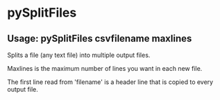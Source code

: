 # pySplitFiles

## Usage: pySplitFiles csvfilename maxlines

Splits a file (any text file) into multiple output files.

Maxlines is the maximum number of lines you want in each new file.

The first line read from 'filename' is a header line that is copied to every output file.
